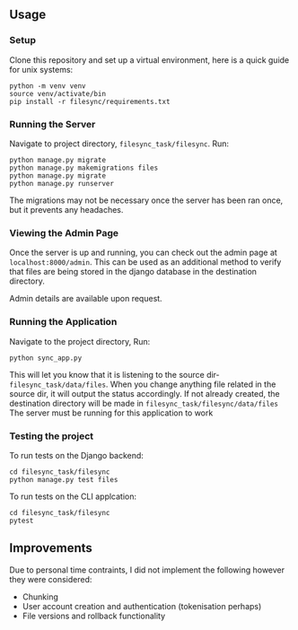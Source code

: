 ## Usage
### Setup
Clone this repository and set up a virtual environment, here is a quick guide for unix systems:
```
python -m venv venv
source venv/activate/bin
pip install -r filesync/requirements.txt
```
### Running the Server
Navigate to project directory, ```filesync_task/filesync```. Run:
```
python manage.py migrate
python manage.py makemigrations files
python manage.py migrate
python manage.py runserver
```
The migrations may not be necessary once the server has been ran once, but it prevents any headaches.

### Viewing the Admin Page
Once the server is up and running, you can check out the admin page at ```localhost:8000/admin```.  This can be used as an additional method to verify that files are being stored in the django database in the destination directory.

Admin details are available upon request.

### Running the Application
Navigate to the project directory, Run:
```
python sync_app.py
```
This will let you know that it is listening to the source dir-```filesync_task/data/files```. When you change anything file related in the source dir, it will output the status accordingly. 
If not already created, the destination directory will be made in ```filesync_task/filesync/data/files```
The server must be running for this application to work

### Testing the project
To run tests on the Django backend:
```
cd filesync_task/filesync
python manage.py test files
```
To run tests on the CLI applcation:
```
cd filesync_task/filesync
pytest
```

## Improvements

Due to personal time contraints, I did not implement the following however they were considered:

- Chunking
- User account creation and authentication (tokenisation perhaps)
- File versions and rollback functionality
